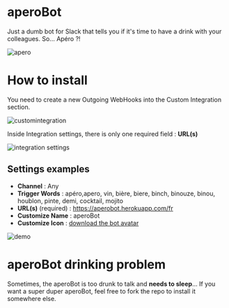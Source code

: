 # aperoBot
Just a dumb bot for Slack that tells you if it's time to have a drink with your colleagues. So... Apéro ?!

![apero](https://media3.giphy.com/media/Posxo8i6NKrC0/200.gif)

# How to install
You need to create a new Outgoing WebHooks into the Custom Integration section.

![customintegration](https://cloud.githubusercontent.com/assets/11378073/14586191/8e3e611e-0490-11e6-9ad0-ceaaa10b5f7a.png)

Inside Integration settings, there is only one required field : **URL(s)** 

![integration settings](https://cloud.githubusercontent.com/assets/11378073/14586205/146074a8-0491-11e6-8a69-09b9c8ac92c1.png)

## Settings examples

- **Channel** : Any
- **Trigger Words** : apéro,apero, vin, bière, biere, binch, binouze, binou, houblon, pinte, demi, cocktail, mojito
- **URL(s)** (required) : https://aperobot.herokuapp.com/fr
- **Customize Name** : aperoBot
- **Customize Icon** : [download the bot avatar](https://github.com/WheelyWonka/aperoBot/blob/master/picture.jpg)

![demo](https://cloud.githubusercontent.com/assets/11378073/14586371/38b6206e-0496-11e6-8e0a-878167771767.png)

# aperoBot drinking problem
Sometimes, the aperoBot is too drunk to talk and **needs to sleep**... If you want a super duper aperoBot, feel free to fork the repo to install it somewhere else.